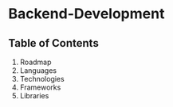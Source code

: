 # Backend-Development

## Table of Contents

1. Roadmap
2. Languages
3. Technologies
4. Frameworks
5. Libraries